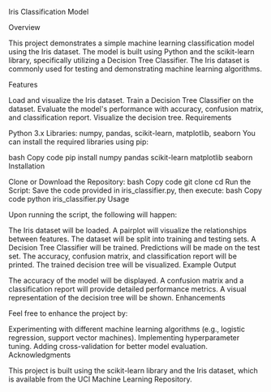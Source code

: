 Iris Classification Model

Overview

This project demonstrates a simple machine learning classification model using the Iris dataset. The model is built using Python and the scikit-learn library, specifically utilizing a Decision Tree Classifier. The Iris dataset is commonly used for testing and demonstrating machine learning algorithms.

Features

Load and visualize the Iris dataset.
Train a Decision Tree Classifier on the dataset.
Evaluate the model's performance with accuracy, confusion matrix, and classification report.
Visualize the decision tree.
Requirements

Python 3.x
Libraries: numpy, pandas, scikit-learn, matplotlib, seaborn
You can install the required libraries using pip:

bash
Copy code
pip install numpy pandas scikit-learn matplotlib seaborn
Installation

Clone or Download the Repository:
bash
Copy code
git clone <repository-url>
cd <repository-directory>
Run the Script: Save the code provided in iris_classifier.py, then execute:
bash
Copy code
python iris_classifier.py
Usage

Upon running the script, the following will happen:

The Iris dataset will be loaded.
A pairplot will visualize the relationships between features.
The dataset will be split into training and testing sets.
A Decision Tree Classifier will be trained.
Predictions will be made on the test set.
The accuracy, confusion matrix, and classification report will be printed.
The trained decision tree will be visualized.
Example Output

The accuracy of the model will be displayed.
A confusion matrix and a classification report will provide detailed performance metrics.
A visual representation of the decision tree will be shown.
Enhancements

Feel free to enhance the project by:

Experimenting with different machine learning algorithms (e.g., logistic regression, support vector machines).
Implementing hyperparameter tuning.
Adding cross-validation for better model evaluation.
Acknowledgments

This project is built using the scikit-learn library and the Iris dataset, which is available from the UCI Machine Learning Repository.
